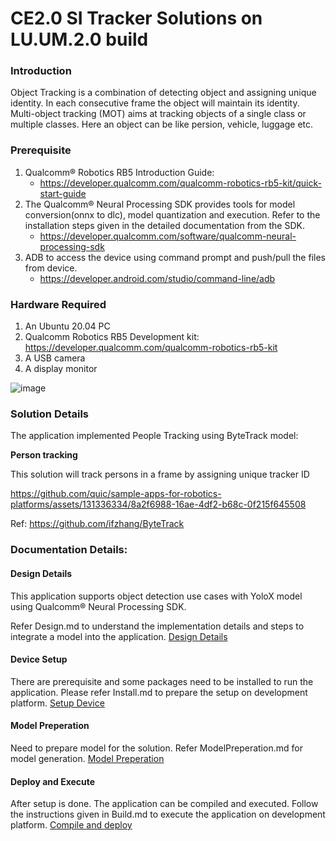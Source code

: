 # CE2.0 SI Tracker Solutions on LU.UM.2.0 build

### Introduction
Object Tracking is a combination of detecting object and assigning unique identity. In each consecutive frame the object will maintain its identity. Multi-object tracking (MOT) aims at tracking objects of a single class or multiple classes. Here an object can be like persion, vehicle, luggage etc.


### Prerequisite
1.  Qualcomm® Robotics RB5 Introduction Guide:
    * https://developer.qualcomm.com/qualcomm-robotics-rb5-kit/quick-start-guide
2.  The Qualcomm® Neural Processing SDK provides tools for model conversion(onnx to dlc), model quantization and execution. 
Refer to the installation steps given in the detailed documentation from the SDK.
    * https://developer.qualcomm.com/software/qualcomm-neural-processing-sdk
3.  ADB to access the device using command prompt and push/pull the files from device.
    * https://developer.android.com/studio/command-line/adb

### Hardware Required

1.	An Ubuntu 20.04 PC
2.	Qualcomm Robotics RB5 Development kit: https://developer.qualcomm.com/qualcomm-robotics-rb5-kit
3.	A USB camera
4.	A display monitor

![image](https://github.com/quic/sample-apps-for-robotics-platforms/assets/131336334/5b3079fd-35be-4d82-a997-51f1357e22e9)

### Solution Details
The application implemented People Tracking using ByteTrack model:

**Person tracking**

This solution will track persons in a frame by assigning unique tracker ID

https://github.com/quic/sample-apps-for-robotics-platforms/assets/131336334/8a2f6988-16ae-4df2-b68c-0f215f645508

Ref: https://github.com/ifzhang/ByteTrack

### Documentation Details:

#### Design Details
This application supports object detection use cases with YoloX model using Qualcomm® Neural Processing SDK.

Refer Design.md to understand the implementation details and steps to integrate a model into the application.
[Design Details](./docs/DesignDetails.md)

#### Device Setup

There are prerequisite and some packages need to be installed to run the application. Please refer Install.md to prepare the setup on development platform.
[Setup Device](./docs/SetupDevice.md)

#### Model Preperation

Need to prepare model for the solution. Refer ModelPreperation.md for model generation.
[Model Preperation](./docs/ModelPreperation.md)

#### Deploy and Execute

After setup is done. The application can be compiled and executed. Follow the instructions given in Build.md to execute the application on development platform.
[Compile and deploy](./docs/Build.md)
